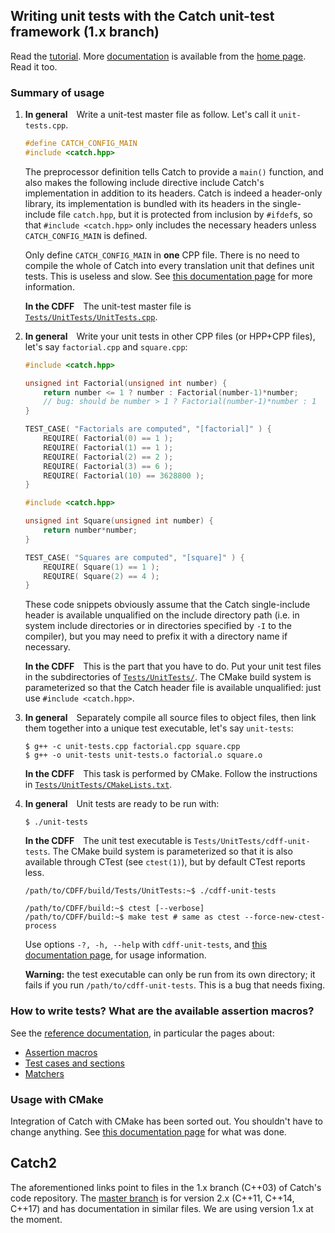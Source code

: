 ## Writing unit tests with the Catch unit-test framework (1.x branch)

Read the [tutorial](https://github.com/catchorg/Catch2/blob/Catch1.x/docs/tutorial.md). More [documentation](https://github.com/catchorg/Catch2/blob/Catch1.x/docs/Readme.md) is available from the [home page](https://github.com/catchorg/Catch2/tree/Catch1.x). Read it too.

### Summary of usage

1. **In general**&emsp;Write a unit-test master file as follow. Let's call it `unit-tests.cpp`.

    ```cpp
    #define CATCH_CONFIG_MAIN
    #include <catch.hpp>
    ```

    The preprocessor definition tells Catch to provide a `main()` function, and also makes the following include directive include Catch's implementation in addition to its headers. Catch is indeed a header-only library, its implementation is bundled with its headers in the single-include file `catch.hpp`, but it is protected from inclusion by `#ifdef`s, so that `#include <catch.hpp>` only includes the necessary headers unless `CATCH_CONFIG_MAIN` is defined.

    Only define `CATCH_CONFIG_MAIN` in **one** CPP file. There is no need to compile the whole of Catch into every translation unit that defines unit tests. This is useless and slow. See [this documentation page](https://github.com/catchorg/Catch2/blob/Catch1.x/docs/slow-compiles.md) for more information.

    **In the CDFF**&emsp;The unit-test master file is [`Tests/UnitTests/UnitTests.cpp`](/Tests/UnitTests/UnitTests.cpp).

2. **In general**&emsp;Write your unit tests in other CPP files (or HPP+CPP files), let's say `factorial.cpp` and `square.cpp`:

    ```cpp
    #include <catch.hpp>

    unsigned int Factorial(unsigned int number) {
        return number <= 1 ? number : Factorial(number-1)*number;
        // bug: should be number > 1 ? Factorial(number-1)*number : 1
    }

    TEST_CASE( "Factorials are computed", "[factorial]" ) {
        REQUIRE( Factorial(0) == 1 );
        REQUIRE( Factorial(1) == 1 );
        REQUIRE( Factorial(2) == 2 );
        REQUIRE( Factorial(3) == 6 );
        REQUIRE( Factorial(10) == 3628800 );
    }
    ```

    ```cpp
    #include <catch.hpp>

    unsigned int Square(unsigned int number) {
        return number*number;
    }

    TEST_CASE( "Squares are computed", "[square]" ) {
        REQUIRE( Square(1) == 1 );
        REQUIRE( Square(2) == 4 );
    }
    ```

    These code snippets obviously assume that the Catch single-include header is available unqualified on the include directory path (i.e. in system include directories or in directories specified by `-I` to the compiler), but you may need to prefix it with a directory name if necessary.

    **In the CDFF**&emsp;This is the part that you have to do. Put your unit test files in the subdirectories of [`Tests/UnitTests/`](/Tests/UnitTests/). The CMake build system is parameterized so that the Catch header file is available unqualified: just use `#include <catch.hpp>`.

3. **In general**&emsp;Separately compile all source files to object files, then link them together into a unique test executable, let's say `unit-tests`:

    ```shell
    $ g++ -c unit-tests.cpp factorial.cpp square.cpp
    $ g++ -o unit-tests unit-tests.o factorial.o square.o
    ```

    **In the CDFF**&emsp;This task is performed by CMake. Follow the instructions in [`Tests/UnitTests/CMakeLists.txt`](/Tests/UnitTests/CMakeLists.txt).

4. **In general**&emsp;Unit tests are ready to be run with:

    ```shell
    $ ./unit-tests
    ```

    **In the CDFF**&emsp;The unit test executable is `Tests/UnitTests/cdff-unit-tests`. The CMake build system is parameterized so that it is also available through CTest (see `ctest(1)`), but by default CTest reports less.

    ```shell
    /path/to/CDFF/build/Tests/UnitTests:~$ ./cdff-unit-tests

    /path/to/CDFF/build:~$ ctest [--verbose]
    /path/to/CDFF/build:~$ make test # same as ctest --force-new-ctest-process
    ```

    Use options `-?, -h, --help` with `cdff-unit-tests`, and [this documentation page](https://github.com/catchorg/Catch2/blob/Catch1.x/docs/command-line.md), for usage information.

    **Warning:** the test executable can only be run from its own directory; it fails if you run `/path/to/cdff-unit-tests`. This is a bug that needs fixing.

### How to write tests? What are the available assertion macros?

See the [reference documentation](https://github.com/catchorg/Catch2/blob/Catch1.x/docs/Readme.md), in particular the pages about:

* [Assertion macros](https://github.com/catchorg/Catch2/blob/Catch1.x/docs/assertions.md)
* [Test cases and sections](https://github.com/catchorg/Catch2/blob/Catch1.x/docs/test-cases-and-sections.md)
* [Matchers](https://github.com/catchorg/Catch2/blob/Catch1.x/docs/matchers.md)

### Usage with CMake

Integration of Catch with CMake has been sorted out. You shouldn't have to change anything. See [this documentation page](https://github.com/catchorg/Catch2/blob/Catch1.x/docs/build-systems.md) for what was done.

## Catch2

The aforementioned links point to files in the 1.x branch (C++03) of Catch's code repository. The [master branch](https://github.com/catchorg/Catch2) is for version 2.x (C++11, C++14, C++17) and has documentation in similar files. We are using version 1.x at the moment.
